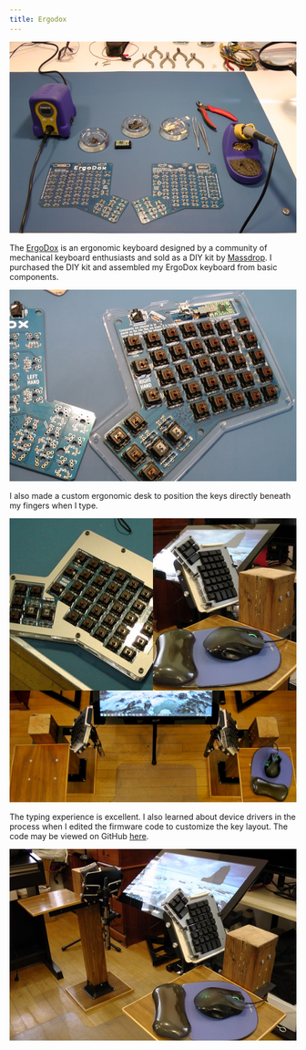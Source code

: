 ```yaml
---
title: Ergodox
---
```


![The unassembled kit.](assets/img/work/proj-4/kit.jpg)

The [ErgoDox](http://ergodox.org/) is an ergonomic keyboard designed by a community of mechanical keyboard
enthusiasts and sold as a DIY kit by [Massdrop](https://www.massdrop.com/home).  I purchased the DIY
kit and assembled my ErgoDox keyboard from basic components.

![Partially assembled](assets/img/work/proj-4/half.jpg)

I also made a custom ergonomic desk to position the keys
directly beneath my fingers when I type.

<div style="width:100%; height:auto">
   <img alt="Ready for testing" src="assets/img/work/proj-4/testinghalf.jpg" style="float:left; width:50%; height:auto">
   <img alt="In the desk" src="assets/img/work/proj-4/desknarrow-half.jpg" style="float:right; width:50%; height:auto">
</div>

![My ergonomic desk top view](assets/img/work/proj-4/desktop.jpg)

The typing experience is excellent. I also learned about device drivers
in the process when I edited the firmware code to customize the key layout.
The code may be viewed on GitHub [here](https://github.com/NikSteel/ergodox-firmware). 

![My ergonomic desk](assets/img/work/proj-4/deskwide.jpg)
